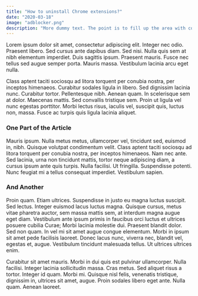 ```yaml
---
title: "How to uninstall Chrome extensions?"
date: "2020-03-18"
image: "adblocker.png"
description: "More dummy text. The point is to fill up the area with copy. It's working!"
---
```

Lorem ipsum dolor sit amet, consectetur adipiscing elit. Integer nec odio. Praesent libero. Sed cursus ante dapibus diam. Sed nisi. Nulla quis sem at nibh elementum imperdiet. Duis sagittis ipsum. Praesent mauris. Fusce nec tellus sed augue semper porta. Mauris massa. Vestibulum lacinia arcu eget nulla. 

Class aptent taciti sociosqu ad litora torquent per conubia nostra, per inceptos himenaeos. Curabitur sodales ligula in libero. Sed dignissim lacinia nunc. Curabitur tortor. Pellentesque nibh. Aenean quam. In scelerisque sem at dolor. Maecenas mattis. Sed convallis tristique sem. Proin ut ligula vel nunc egestas porttitor. Morbi lectus risus, iaculis vel, suscipit quis, luctus non, massa. Fusce ac turpis quis ligula lacinia aliquet. 

### One Part of the Article

Mauris ipsum. Nulla metus metus, ullamcorper vel, tincidunt sed, euismod in, nibh. Quisque volutpat condimentum velit. Class aptent taciti sociosqu ad litora torquent per conubia nostra, per inceptos himenaeos. Nam nec ante. Sed lacinia, urna non tincidunt mattis, tortor neque adipiscing diam, a cursus ipsum ante quis turpis. Nulla facilisi. Ut fringilla. Suspendisse potenti. Nunc feugiat mi a tellus consequat imperdiet. Vestibulum sapien. 

### And Another

Proin quam. Etiam ultrices. Suspendisse in justo eu magna luctus suscipit. Sed lectus. Integer euismod lacus luctus magna. Quisque cursus, metus vitae pharetra auctor, sem massa mattis sem, at interdum magna augue eget diam. Vestibulum ante ipsum primis in faucibus orci luctus et ultrices posuere cubilia Curae; Morbi lacinia molestie dui. Praesent blandit dolor. Sed non quam. In vel mi sit amet augue congue elementum. Morbi in ipsum sit amet pede facilisis laoreet. Donec lacus nunc, viverra nec, blandit vel, egestas et, augue. Vestibulum tincidunt malesuada tellus. Ut ultrices ultrices enim. 

Curabitur sit amet mauris. Morbi in dui quis est pulvinar ullamcorper. Nulla facilisi. Integer lacinia sollicitudin massa. Cras metus. Sed aliquet risus a tortor. Integer id quam. Morbi mi. Quisque nisl felis, venenatis tristique, dignissim in, ultrices sit amet, augue. Proin sodales libero eget ante. Nulla quam. Aenean laoreet.